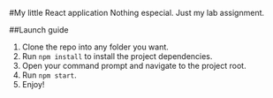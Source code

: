 #My little React application
Nothing especial. Just my lab assignment.

##Launch guide
1. Clone the repo into any folder you want.
2. Run `npm install` to install the project dependencies.
3. Open your command prompt and navigate to the project root.
4. Run `npm start`.
5. Enjoy!